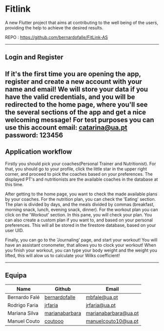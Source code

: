 # Fitlink

A new Flutter project that aims at contributing to the well being of the users, providing the help to achieve the desired results.

REPO : https://github.com/bernardofalle/FitLink-AS

---
## Login and Register

If it's the first time you are opening the app, register and create a new account with your name and email! We will store your data if you have the valid credentials, and you will be redirected to the home page, where you'll see the several sections of the app and get a nice welcoming message!
For test purposes you can use this account email: catarina@ua.pt password: 123456 
---
## Application workflow
Firstly you should pick your coaches(Personal Trainer and Nutritionist). For that, you should go to your profile, click the little star in the upper right corner, and proceed to pick the coaches based on your preferences. The displayed PT's and nutritionists are the available coaches in the database at this time.

After getting to the home page, you want to check the made available plans by your coaches. For the nutrition plan, you can check the 'Eating' section. The plan is divided by days, and the meals divided by commas (breakfast, morning snack, lunch, evening snack, dinner).
For the workout plan you can click on the 'Workout' section. In this pane, you will check your plan. You can also create a custom plan if you want to, and based on your personal preferences. This will all be stored in the firestore database, based on your user UID.

Finally, you can go to the 'Journaling' page, and start your workout! You will have an assistant cronometer, that allows you to clock your workout! When you finish your workout, you can type your body weight and the weight you lifted, this will alow us to calculate your Wilks coefficient!  


---
## Equipa
| Name | Github | Email |   
|------|--------|-------|
| Bernardo Falé | [bernardofalle](https://github.com/bernardofalle) | mbfale@ua.pt |
| Rodrigo Faria | [jrfaria](https://github.com/jrfaria) | jrfaria@ua.pt |
| Mariana Silva | [marianabarbara](https://github.com/marianabarbara) | marianabarbara@ua.pt |
| Manuel Couto | [coutooo](https://github.com/coutooo) | manuelcouto10@ua.pt |